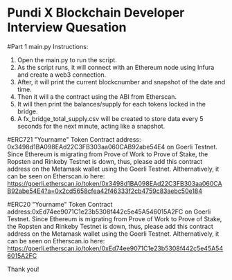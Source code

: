 # Pundi X Blockchain Developer Interview Quesation

#Part 1 main.py
Instructions:
 1. Open the main.py to run the script.
 2. As the script runs, it will connect with an Ethereum node using Infura and create a web3 connection.
 3. After, it will print the current blockcnumber and snapshot of the date and time. 
 4. Then it will a the contract using the ABI from Etherscan.
 5. It will then print the balances/supply for each tokens locked in the bridge.
 6. A fx_bridge_total_supply.csv will be created to store data every 5 seconds for the next minute, acting like a snapshot.

#ERC721 "Yourname" Token
Contract address: 0x3498d1BA098EAd22C3FB303aa060CAB92abe54E4 on Goerli Testnet.
Since Ethereum is migrating from Prove of Work to Prove of Stake, the Ropsten and Rinkeby Testnet is down, thus, please add this contract address on the Metamask wallet using the Goerli Testnet. Althernatively, it can be seen on 
Etherscan.io here: https://goerli.etherscan.io/token/0x3498d1BA098EAd22C3FB303aa060CAB92abe54E4?a=0x2cd5658cfea42f46333f2cb4759c83aebc50e184


#ERC20 "Yourname" Token
Contract address:0xEd74ee9071C1e23b5308f442c5e45A546015A2FC on Goerli Testnet.
Since Ethereum is migrating from Prove of Work to Prove of Stake, the Ropsten and Rinkeby Testnet is down, thus, please add this contract address on the Metamask wallet using the Goerli Testnet. Althernatively, it can be seen on 
Etherscan.io here: https://goerli.etherscan.io/token/0xEd74ee9071C1e23b5308f442c5e45A546015A2FC


Thank you!
